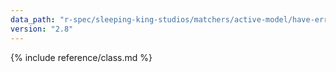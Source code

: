 ```yaml
---
data_path: "r-spec/sleeping-king-studios/matchers/active-model/have-errors/error-expectation"
version: "2.8"
---
```


{% include reference/class.md %}
